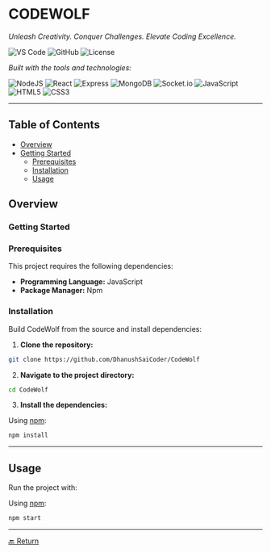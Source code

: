 # CODEWOLF

_Unleash Creativity. Conquer Challenges. Elevate Coding Excellence._

![VS Code](https://img.shields.io/badge/editor-vscode-blue?logo=visualstudiocode)
![GitHub](https://img.shields.io/badge/version-1.0.0-informational)
![License](https://img.shields.io/badge/license-MIT-green)

_Built with the tools and technologies:_

![NodeJS](https://img.shields.io/badge/-NodeJS-black?logo=node.js)
![React](https://img.shields.io/badge/-React-black?logo=react)
![Express](https://img.shields.io/badge/-Express-black?logo=express)
![MongoDB](https://img.shields.io/badge/-MongoDB-black?logo=mongodb)
![Socket.io](https://img.shields.io/badge/-Socket.io-black?logo=socket.io)
![JavaScript](https://img.shields.io/badge/-JavaScript-black?logo=javascript)
![HTML5](https://img.shields.io/badge/-HTML5-black?logo=html5)
![CSS3](https://img.shields.io/badge/-CSS3-black?logo=css3)

---

## Table of Contents

- [Overview](#overview)
- [Getting Started](#getting-started)
  - [Prerequisites](#prerequisites)
  - [Installation](#installation)
  - [Usage](#usage)


## Overview


### Getting Started

### Prerequisites

This project requires the following dependencies:

- **Programming Language:** JavaScript
- **Package Manager:** Npm

### Installation

Build CodeWolf from the source and install dependencies:

1. **Clone the repository:**

```bash
git clone https://github.com/DhanushSaiCoder/CodeWolf
```

2. **Navigate to the project directory:**

```bash
cd CodeWolf
```

3. **Install the dependencies:**

Using [npm](https://www.npmjs.com/):

```bash
npm install
```

---

## Usage

Run the project with:

Using [npm](https://www.npmjs.com/):

```bash
npm start
```


---

[🔙 Return](#codewolf)
